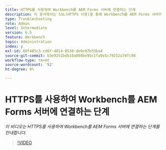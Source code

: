 ```yaml
---
title: HTTPS를 사용하여 Workbench를 AEM Forms 서버에 연결하는 단계
description: 이 문서에서는 SSL(HTTPS 사용)을 통해 Workbench를 AEM Forms 서버에 연결하는 단계에 대해 설명합니다
type: Troubleshooting
role: Admin
level: Intermediate
version: 6.5
feature: Workbench
topic: Administration
index: y
exl-id: 89f485c3-cd6f-4814-8538-de9c07b33ba4
source-git-commit: b3e9251bdb18a008be95c1fa9e5c79252a74fc98
workflow-type: tm+mt
source-wordcount: '52'
ht-degree: 0%

---
```


# HTTPS를 사용하여 Workbench를 AEM Forms 서버에 연결하는 단계

*이 비디오는 HTTPS를 사용하여 Workbench를 AEM Forms 서버에 연결하는 단계를 안내합니다.*

>[!VIDEO](https://video.tv.adobe.com/v/335482?quality=12&learn=on)

